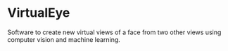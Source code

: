# VirtualEye
Software to create new virtual views of a face from two other views using computer vision and machine learning.
